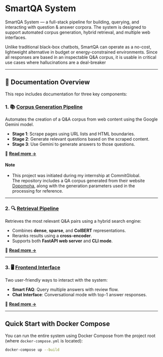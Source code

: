 # SmartQA System

SmartQA System — a full-stack pipeline for building, querying, and interacting with question & answer corpora. The system is designed to support automated corpus generation, hybrid retrieval, and multiple web interfaces. 

Unlike traditional black-box chatbots, SmartQA can operate as a no-cost, lightweight alternative in budget or energy-constrained environments. Since all responses are based in an inspectable Q&A corpus, it is usable in critical use cases where hallucinations are a deal-breaker

---

## 📁 Documentation Overview

This repo includes documentation for three key components:

### 1. 📚 [Corpus Generation Pipeline](docs/CorpusGenerationDocs.md)

Automates the creation of a Q&A corpus from web content using the Google Gemini model.

- **Stage 1**: Scrape pages using URL lists and HTML boundaries.
- **Stage 2**: Generate relevant questions based on the scraped content.
- **Stage 3**: Use Gemini to generate answers to those questions.

📖 **[Read more →](docs/CorpusGenerationDocs.md)**
#### Note

- This project was initiated during my internship at CommitGlobal.  
The repository includes a QA corpus generated from their website [Dopomoha](https://dopomoha.ro/en), along with the generation parameters used in the processing for reference.

---

### 2. 🔍 [Retrieval Pipeline](docs/RetrievalDocs.md)

Retrieves the most relevant Q&A pairs using a hybrid search engine:

- Combines **dense**, **sparse**, and **ColBERT** representations.
- Reranks results using a **cross-encoder**.
- Supports both **FastAPI web server** and **CLI mode**.

📖 **[Read more →](docs/RetrievalDocs.md)**

---

### 3. 🖥️ [Frontend Interface](docs/FrontendDocs.md)

Two user-friendly ways to interact with the system:

- **Smart FAQ**: Query multiple answers with review flow.
- **Chat Interface**: Conversational mode with top-1 answer responses.

📖 **[Read more →](docs/FrontendDocs.md)**

---

## Quick Start with Docker Compose

You can run the entire system using Docker Compose from the project root (where `docker-compose.yml` is located):

```bash
docker-compose up --build